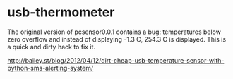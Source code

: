 usb-thermometer
===============

The original version of pcsensor0.0.1 contains a bug: temperatures below zero overflow and instead of displaying -1.3 C, 254.3 C is displayed. This is a quick and dirty hack to fix it.

http://bailey.st/blog/2012/04/12/dirt-cheap-usb-temperature-sensor-with-python-sms-alerting-system/
